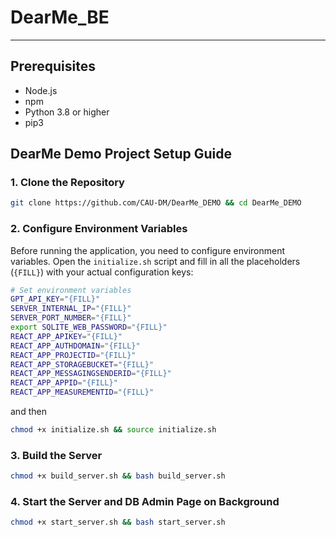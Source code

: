 # DearMe_BE
---

## Prerequisites
- Node.js
- npm
- Python 3.8 or higher
- pip3

## DearMe Demo Project Setup Guide

### 1. Clone the Repository
```bash
git clone https://github.com/CAU-DM/DearMe_DEMO && cd DearMe_DEMO
```

### 2. Configure Environment Variables

Before running the application, you need to configure environment variables. Open the `initialize.sh` script and fill in all the placeholders (`{FILL}`) with your actual configuration keys:

```bash
# Set environment variables
GPT_API_KEY="{FILL}"
SERVER_INTERNAL_IP="{FILL}"
SERVER_PORT_NUMBER="{FILL}"
export SQLITE_WEB_PASSWORD="{FILL}"
REACT_APP_APIKEY="{FILL}"
REACT_APP_AUTHDOMAIN="{FILL}"
REACT_APP_PROJECTID="{FILL}"
REACT_APP_STORAGEBUCKET="{FILL}"
REACT_APP_MESSAGINGSENDERID="{FILL}"
REACT_APP_APPID="{FILL}"
REACT_APP_MEASUREMENTID="{FILL}"
```
and then
```bash
chmod +x initialize.sh && source initialize.sh
``` 

### 3. Build the Server

```bash
chmod +x build_server.sh && bash build_server.sh
```

### 4. Start the Server and DB Admin Page on Background

```bash
chmod +x start_server.sh && bash start_server.sh
```
